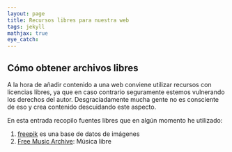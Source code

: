 ```yaml
---
layout: page
title: Recursos libres para nuestra web
tags: jekyll
mathjax: true
eye_catch: 
---
```


## Cómo obtener archivos libres

A la hora de añadir contenido a una web conviene utilizar recursos con licencias libres, ya que en caso contrario seguramente estemos vulnerando los derechos del autor. Desgraciadamente mucha gente no es consciente de eso y crea contenido descuidando este aspecto.

En esta entrada recopilo fuentes libres que en algún momento he utilizado:

 
1. [freepik](http://www.freepik.com/) es una base de datos de imágenes
2. [Free Music Archive](https://freemusicarchive.org): Música libre
